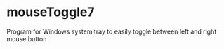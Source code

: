 # mouseToggle7
Program for Windows system tray to easily toggle between left and right mouse button
